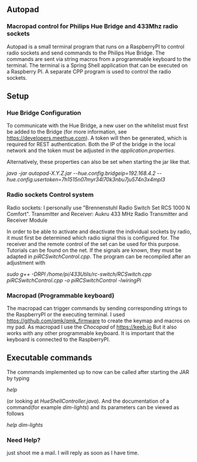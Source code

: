 ## Autopad

### Macropad control for Philips Hue Bridge and 433Mhz radio sockets

Autopad is a small terminal program that runs on a RaspberryPI to control radio sockets and send commands to the Philips Hue Bridge. The commands are sent via string macros from a programmable keyboard to the terminal. The terminal is a Spring Shell application that can be executed on a Raspberry PI. A separate CPP program is used to control the radio sockets. 

## Setup

### Hue Bridge Configuration

To communicate with the Hue Bridge, a new user on the whitelist must first be added to the Bridge (for more information, see https://developers.meethue.com). A token will then be generated, which is required for REST authentication. Both the IP of the bridge in the local network and the token must be adjusted in the _application.properties_. 

Alternatively, these properties can also be set when starting the jar like that.

_java -jar autopad-X.Y.Z.jar --hue.config.bridgeip=192.168.4.2 --hue.config.usertoken=7h1515n07myr34l70k3nbu7ju574n3x4mpl3_

### Radio sockets Control system

Radio sockets: I personally use "Brennenstuhl Radio Switch Set RCS 1000 N Comfort". Transmitter and Receiver: Aukru 433 MHz Radio Transmitter and Receiver Module 

In order to be able to activate and deactivate the individual sockets by radio, it must first be determined which radio signal this is configured for. The receiver and the remote control of the set can be used for this purpose. Tutorials can be found on the net. If the signals are known, they must be adapted in _piRCSwitchControl.cpp_. The program can be recompiled after an adjustment with 

_sudo g++ -DRPI /home/pi/433Utils/rc-switch/RCSwitch.cpp piRCSwitchControl.cpp -o piRCSwitchControl -lwiringPi_

### Macropad (Programmable keyboard)

The macropad can trigger commands by sending corresponding strings to the RaspberryPI or the executing terminal. I used https://github.com/qmk/qmk_firmware to create the keymap and macros on my pad. As macropad I use the _Chocopad_ of https://keeb.io But it also works with any other programmable keyboard. It is important that the keyboard is connected to the RaspberryPI. 

## Executable commands

The commands implemented up to now can be called after starting the JAR by typing 

_help_ 

(or looking at _HueShellController.java_). And the documentation of a command(for example _dim-lights_) and its parameters can be viewed as follows

_help dim-lights_

### Need Help?
just shoot me a mail. I will reply as soon as I have time.
